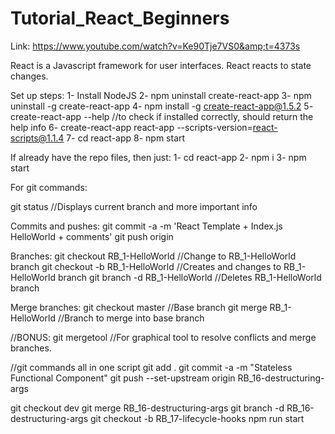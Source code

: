 # Tutorial_React_Beginners
Link: https://www.youtube.com/watch?v=Ke90Tje7VS0&amp;t=4373s

React is a Javascript framework for user interfaces.
React reacts to state changes.

Set up steps:
1- Install NodeJS
2- npm uninstall create-react-app 
3- npm uninstall -g create-react-app 
4- npm install -g create-react-app@1.5.2 
5- create-react-app --help //to check if installed correctly, should return the help info 
6- create-react-app react-app --scripts-version=react-scripts@1.1.4 
7- cd react-app 
8- npm start

If already have the repo files, then just:
1- cd react-app
2- npm i
3- npm start

For git commands:

git status                              //Displays current branch and more important info

Commits and pushes:
git commit -a -m 'React Template + Index.js HelloWorld + comments'
git push origin

Branches:
git checkout RB_1-HelloWorld            //Change to RB_1-HelloWorld branch
git checkout -b RB_1-HelloWorld         //Creates and changes to RB_1-HelloWorld branch
git branch -d RB_1-HelloWorld           //Deletes RB_1-HelloWorld branch

Merge branches:
git checkout master                     //Base branch
git merge RB_1-HelloWorld               //Branch to merge into base branch

//BONUS:
git mergetool                           //For graphical tool to resolve conflicts and merge branches.


//git commands all in one script
git add .
git commit -a -m "Stateless Functional Component"
git push --set-upstream origin RB_16-destructuring-args

git checkout dev
git merge RB_16-destructuring-args
git branch -d RB_16-destructuring-args
git checkout -b RB_17-lifecycle-hooks
npm run start